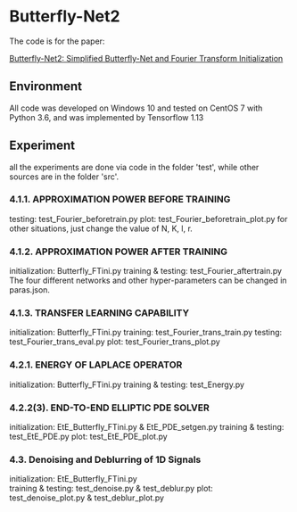 # Butterfly-Net2
The code is for the paper:

[Butterfly-Net2: Simplified Butterfly-Net and Fourier Transform Initialization](https://arxiv.org/abs/1912.04154)<br />

## Environment
All code was developed on Windows 10 and tested on CentOS 7 with Python 3.6, and was implemented by Tensorflow 1.13

## Experiment

all the experiments are done via code in the folder 'test', while other sources are in the folder 'src'.

### 4.1.1. APPROXIMATION POWER BEFORE TRAINING

testing: test_Fourier_beforetrain.py
plot: test_Fourier_beforetrain_plot.py 
for other situations, just change the value of N, K, l, r.

### 4.1.2. APPROXIMATION POWER AFTER TRAINING

initialization: Butterfly_FTini.py 
training & testing: test_Fourier_aftertrain.py 
The four different networks and other hyper-parameters can be changed in paras.json.

### 4.1.3. TRANSFER LEARNING CAPABILITY

initialization: Butterfly_FTini.py 
training: test_Fourier_trans_train.py
testing: test_Fourier_trans_eval.py 
plot: test_Fourier_trans_plot.py 

### 4.2.1. ENERGY OF LAPLACE OPERATOR           

initialization: Butterfly_FTini.py 
training & testing: test_Energy.py 

### 4.2.2(3). END-TO-END ELLIPTIC PDE SOLVER

initialization: EtE_Butterfly_FTini.py & EtE_PDE_setgen.py
training & testing: test_EtE_PDE.py
plot: test_EtE_PDE_plot.py

### 4.3. Denoising and Deblurring of 1D Signals  
initialization: EtE_Butterfly_FTini.py  
training & testing: test_denoise.py & test_deblur.py
plot:  test_denoise_plot.py & test_deblur_plot.py

